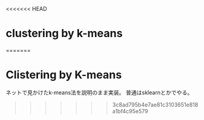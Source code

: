 <<<<<<< HEAD
# clustering by k-means
=======
# Clistering by K-means
ネットで見かけたk-means法を説明のまま実装。
普通はsklearnとかでやる。
>>>>>>> 3c8ad795b4e7ae81c3103651e818a1bf4c95e579
